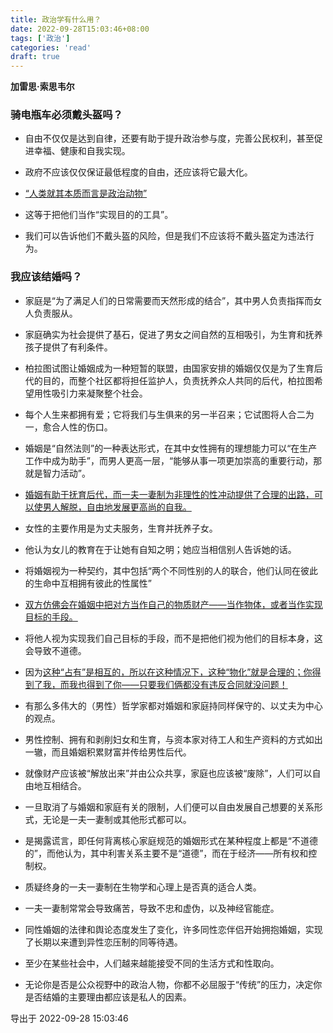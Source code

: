 ```yaml
---
title: 政治学有什么用？
date: 2022-09-28T15:03:46+08:00
tags: ['政治']
categories: 'read'
draft: true
---
```


**加雷思·索思韦尔**


### 骑电瓶车必须戴头盔吗？

* 自由不仅仅是达到自律，还要有助于提升政治参与度，完善公民权利，甚至促进幸福、健康和自我实现。

* 政府不应该仅仅保证最低程度的自由，还应该将它最大化。

* [“人类就其本质而言是政治动物”]()

* 这等于把他们当作“实现目的的工具”。

* 我们可以告诉他们不戴头盔的风险，但是我们不应该将不戴头盔定为违法行为。


### 我应该结婚吗？

* 家庭是“为了满足人们的日常需要而天然形成的结合”，其中男人负责指挥而女人负责服从。

* 家庭确实为社会提供了基石，促进了男女之间自然的互相吸引，为生育和抚养孩子提供了有利条件。

* 柏拉图试图让婚姻成为一种短暂的联盟，由国家安排的婚姻仅仅是为了生育后代的目的，而整个社区都将担任监护人，负责抚养众人共同的后代，柏拉图希望用性吸引力来凝聚整个社会。

* 每个人生来都拥有爱；它将我们与生俱来的另一半召来；它试图将人合二为一，愈合人性的伤口。

* 婚姻是“自然法则”的一种表达形式，在其中女性拥有的理想能力可以“在生产工作中成为助手”，而男人更高一层，“能够从事一项更加崇高的重要行动，那就是智力活动”。

* [婚姻有助于抚育后代，而一夫一妻制为非理性的性冲动提供了合理的出路，可以使男人解脱，自由地发展更高尚的自我。]()

* 女性的主要作用是为丈夫服务，生育并抚养子女。

* 他认为女儿的教育在于让她有自知之明；她应当相信别人告诉她的话。

* 将婚姻视为一种契约，其中包括“两个不同性别的人的联合，他们认同在彼此的生命中互相拥有彼此的性属性”

* [双方仿佛会在婚姻中把对方当作自己的物质财产——当作物体，或者当作实现目标的手段。]()

* 将他人视为实现我们自己目标的手段，而不是把他们视为他们的目标本身，这会导致不道德。

* 因为[这种“占有”是相互的，所以在这种情况下，这种“物化”就是合理的；你得到了我，而我也得到了你——只要我们俩都没有违反合同就没问题！]()

* 有那么多伟大的（男性）哲学家都对婚姻和家庭持同样保守的、以丈夫为中心的观点。

* 男性控制、拥有和剥削妇女和生育，与资本家对待工人和生产资料的方式如出一辙，而且婚姻积累财富并传给男性后代。

* 就像财产应该被“解放出来”并由公众共享，家庭也应该被“废除”，人们可以自由地互相结合。

* 一旦取消了与婚姻和家庭有关的限制，人们便可以自由发展自己想要的关系形式，无论是一夫一妻制或其他形式都可以。

* 是揭露谎言，即任何背离核心家庭规范的婚姻形式在某种程度上都是“不道德的”，而他认为，其中利害关系主要不是“道德”，而在于经济——所有权和控制权。

* 质疑终身的一夫一妻制在生物学和心理上是否真的适合人类。

* 一夫一妻制常常会导致痛苦，导致不忠和虚伪，以及神经官能症。

* 同性婚姻的法律和舆论态度发生了变化，许多同性恋伴侣开始拥抱婚姻，实现了长期以来遭到异性恋压制的同等待遇。

* 至少在某些社会中，人们越来越能接受不同的生活方式和性取向。

* 无论你是否是公众视野中的政治人物，你都不必屈服于“传统”的压力，决定你是否结婚的主要理由都应该是私人的因素。

导出于 2022-09-28 15:03:46

